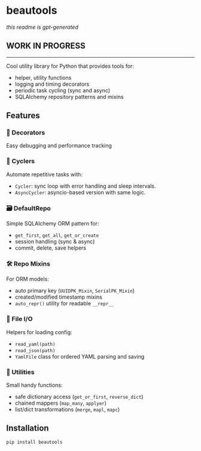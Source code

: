 # beautools

*this readme is gpt-generated*

## WORK IN PROGRESS

---

Cool utility library for Python that provides tools for:

- helper, utility functions
- logging and timing decorators
- periodic task cycling (sync and async)
- SQLAlchemy repository patterns and mixins

## Features

### 🧩 Decorators

Easy debugging and performance tracking

### 🔄 Cyclers

Automate repetitive tasks with:

- `Cycler`: sync loop with error handling and sleep intervals.
- `AsyncCycler`: asyncio-based version with same logic.

### 🗃️ DefaultRepo

Simple SQLAlchemy ORM pattern for:

- `get_first`, `get_all`, `get_or_create`
- session handling (sync & async)
- commit, delete, save helpers

### 🛠️ Repo Mixins

For ORM models:

- auto primary key (`UUIDPK_Mixin`, `SerialPK_Mixin`)
- created/modified timestamp mixins
- `auto_repr()` utility for readable `__repr__`

### 📁 File I/O

Helpers for loading config:

- `read_yaml(path)`
- `read_json(path)`
- `YamlFile` class for ordered YAML parsing and saving

### 🧪 Utilities

Small handy functions:

- safe dictionary access (`get_or_first`, `reverse_dict`)
- chained mappers (`map_many`, `applyer`)
- list/dict transformations (`merge`, `mapl`, `mapc`)

## Installation

```bash
pip install beautools
